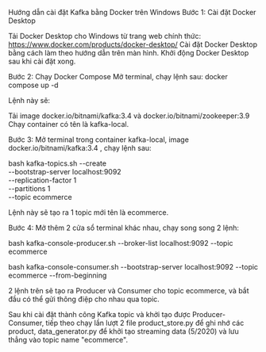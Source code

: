 Hướng dẫn cài đặt Kafka bằng Docker trên Windows
Bước 1: Cài đặt Docker Desktop

Tải Docker Desktop cho Windows từ trang web chính thức: https://www.docker.com/products/docker-desktop/
Cài đặt Docker Desktop bằng cách làm theo hướng dẫn trên màn hình.
Khởi động Docker Desktop sau khi cài đặt xong.

Bước 2:  Chạy Docker Compose
Mở terminal, chạy lệnh sau:
docker compose up -d

Lệnh này sẽ:

Tải image docker.io/bitnami/kafka:3.4 và docker.io/bitnami/zookeeper:3.9
Chạy container có tên là kafka-local.

Bước 3: Mở terminal trong container kafka-local, image docker.io/bitnami/kafka:3.4 , chạy lệnh sau:

bash
kafka-topics.sh --create \
  --bootstrap-server localhost:9092 \
  --replication-factor 1 \
  --partitions 1 \
  --topic ecommerce 

Lệnh này sẽ tạo ra 1 topic mới tên là ecommerce.

Bước 4: Mở thêm 2 cửa sổ terminal khác nhau, chạy song song 2 lệnh:

bash
kafka-console-producer.sh --broker-list localhost:9092 --topic ecommerce
<!-- first terminal -->

bash
kafka-console-consumer.sh --bootstrap-server localhost:9092 --topic ecommerce --from-beginning
<!-- second terminal -->

2 lệnh trên sẽ tạo ra Producer và Consumer cho topic ecommerce, và bắt đầu có thể gửi thông điệp cho nhau qua topic.

Sau khi cài đặt thành công Kafka topic và khởi tạo được Producer-Consumer, tiếp theo chạy lần lượt 2 file product_store.py để ghi nhớ các product, data_generator.py để khởi tạo streaming data (5/2020) và lưu thẳng vào topic name "ecommerce". 
